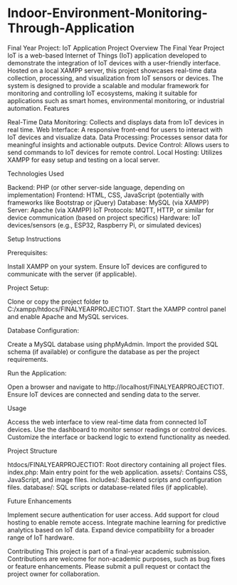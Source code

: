 # Indoor-Environment-Monitoring-Through-Application
Final Year Project: IoT Application
Project Overview
The Final Year Project IoT is a web-based Internet of Things (IoT) application developed to demonstrate the integration of IoT devices with a user-friendly interface. Hosted on a local XAMPP server, this project showcases real-time data collection, processing, and visualization from IoT sensors or devices. The system is designed to provide a scalable and modular framework for monitoring and controlling IoT ecosystems, making it suitable for applications such as smart homes, environmental monitoring, or industrial automation.
Features

Real-Time Data Monitoring: Collects and displays data from IoT devices in real time.
Web Interface: A responsive front-end for users to interact with IoT devices and visualize data.
Data Processing: Processes sensor data for meaningful insights and actionable outputs.
Device Control: Allows users to send commands to IoT devices for remote control.
Local Hosting: Utilizes XAMPP for easy setup and testing on a local server.

Technologies Used

Backend: PHP (or other server-side language, depending on implementation)
Frontend: HTML, CSS, JavaScript (potentially with frameworks like Bootstrap or jQuery)
Database: MySQL (via XAMPP)
Server: Apache (via XAMPP)
IoT Protocols: MQTT, HTTP, or similar for device communication (based on project specifics)
Hardware: IoT devices/sensors (e.g., ESP32, Raspberry Pi, or simulated devices)

Setup Instructions

Prerequisites:

Install XAMPP on your system.
Ensure IoT devices are configured to communicate with the server (if applicable).


Project Setup:

Clone or copy the project folder to C:/xampp/htdocs/FINALYEARPROJECTIOT.
Start the XAMPP control panel and enable Apache and MySQL services.


Database Configuration:

Create a MySQL database using phpMyAdmin.
Import the provided SQL schema (if available) or configure the database as per the project requirements.


Run the Application:

Open a browser and navigate to http://localhost/FINALYEARPROJECTIOT.
Ensure IoT devices are connected and sending data to the server.



Usage

Access the web interface to view real-time data from connected IoT devices.
Use the dashboard to monitor sensor readings or control devices.
Customize the interface or backend logic to extend functionality as needed.

Project Structure

htdocs/FINALYEARPROJECTIOT: Root directory containing all project files.
index.php: Main entry point for the web application.
assets/: Contains CSS, JavaScript, and image files.
includes/: Backend scripts and configuration files.
database/: SQL scripts or database-related files (if applicable).



Future Enhancements

Implement secure authentication for user access.
Add support for cloud hosting to enable remote access.
Integrate machine learning for predictive analytics based on IoT data.
Expand device compatibility for a broader range of IoT hardware.

Contributing
This project is part of a final-year academic submission. Contributions are welcome for non-academic purposes, such as bug fixes or feature enhancements. Please submit a pull request or contact the project owner for collaboration.


